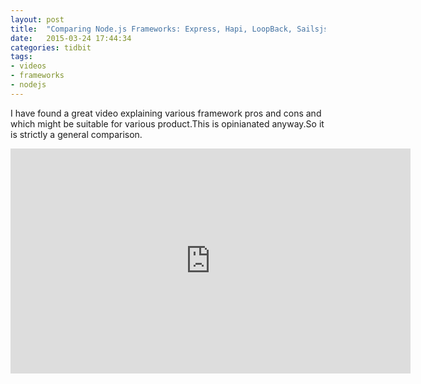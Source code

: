 ```yaml
---
layout: post
title:  "Comparing Node.js Frameworks: Express, Hapi, LoopBack, Sailsjs and Meteor"
date:   2015-03-24 17:44:34
categories: tidbit
tags:
- videos
- frameworks
- nodejs	
---
```

<div><p>I have found a great video explaining various framework pros and cons and which might be suitable for various product.This is opinianated anyway.So it is strictly a general comparison.</p></div>
<div class="video">
<iframe width="640" height="360" src="https://www.youtube.com/embed/WOVmr6CjgNw" frameborder="0" allowfullscreen></iframe>
</div>